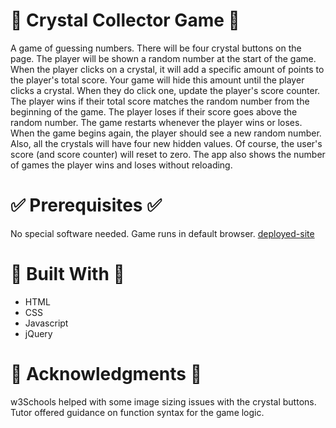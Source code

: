 # :gem: Crystal Collector Game :gem:

A game of guessing numbers. There will be four crystal buttons on the page. The player will be shown a random number at the start of the game. When the player clicks on a crystal, it will add a specific amount of points to the player's total score. Your game will hide this amount until the player clicks a crystal. When they do click one, update the player's score counter.
The player wins if their total score matches the random number from the beginning of the game. The player loses if their score goes above the random number. The game restarts whenever the player wins or loses. When the game begins again, the player should see a new random number. Also, all the crystals will have four new hidden values. Of course, the user's score (and score counter) will reset to zero. The app also shows the number of games the player wins and loses without reloading. 

# :white_check_mark: Prerequisites :white_check_mark:

No special software needed. Game runs in default browser. 
[deployed-site](https://ajam2617.github.io/unit-4-game/)

#  :construction_worker: Built With :construction_worker:

* HTML
* CSS
* Javascript
* jQuery

# :mega: Acknowledgments :mega:

w3Schools helped with some image sizing issues with the crystal buttons. Tutor offered guidance on function syntax for the game logic. 
